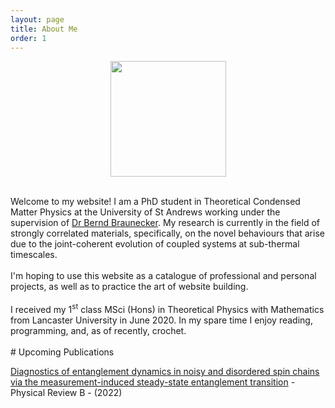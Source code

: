 ```yaml
---
layout: page
title: About Me
order: 1
---
```


<style>
.aligncenter {
    text-align: center;
}
</style>

<p class="aligncenter">
	<img src="{{site.baseurl}}/assets/images/MyMugCircle.png" height="185px" >
</p>
<br>
Welcome to my website! I am a PhD student in Theoretical Condensed Matter Physics at the University of St Andrews working under the 
supervision of <a href="https://www.st-andrews.ac.uk/~bhb/">Dr Bernd Braunecker</a>. My research is currently in the field of strongly correlated materials, specifically, on the novel behaviours that arise due to the joint-coherent evolution of coupled systems at sub-thermal timescales.
<br>
<br>
I'm hoping to use this website as a catalogue of professional and personal projects, as well as to practice the art of website building.
<br>
<br>
I received my 1<sup>st</sup> class MSci (Hons) in Theoretical Physics with Mathematics from Lancaster University in June 2020. In my spare time I enjoy reading, programming, and, as of recently, crochet.
<br>
<br>
# Upcoming Publications

<a href="https://journals.aps.org/prb/accepted/5c07aOa4T4b16f4dd9e32b3018616c9bc0ebe8ba0">Diagnostics of entanglement dynamics in noisy and disordered spin chains via the measurement-induced steady-state entanglement transition</a> - Physical Review B - (2022)
